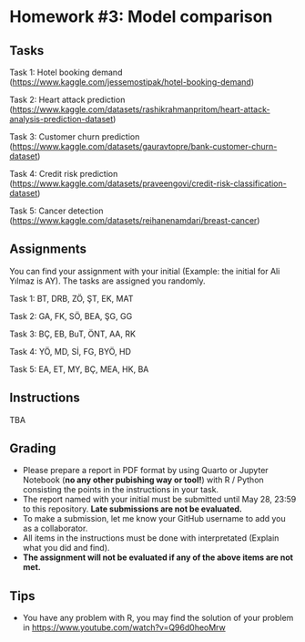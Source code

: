 # Homework #3: Model comparison

## Tasks

Task 1: Hotel booking demand (https://www.kaggle.com/jessemostipak/hotel-booking-demand)

Task 2: Heart attack prediction (https://www.kaggle.com/datasets/rashikrahmanpritom/heart-attack-analysis-prediction-dataset)

Task 3: Customer churn prediction (https://www.kaggle.com/datasets/gauravtopre/bank-customer-churn-dataset)

Task 4: Credit risk prediction (https://www.kaggle.com/datasets/praveengovi/credit-risk-classification-dataset)

Task 5: Cancer detection (https://www.kaggle.com/datasets/reihanenamdari/breast-cancer)

## Assignments

You can find your assignment with your initial (Example: the initial for Ali Yılmaz is AY). The tasks are assigned you randomly. 

Task 1: BT, DRB, ZÖ, ŞT, EK, MAT

Task 2: GA, FK, SÖ, BEA, ŞG, GG

Task 3: BÇ, EB, BuT, ÖNT, AA, RK

Task 4: YÖ, MD, Sİ, FG, BYÖ, HD

Task 5: EA, ET, MY, BÇ, MEA, HK, BA


## Instructions

TBA 


## Grading

* Please prepare a report in PDF format by using Quarto or Jupyter Notebook (**no any other pubishing way or tool!**)  with R / Python consisting the points in the instructions in your task.
* The report named with your initial must be submitted until May 28, 23:59 to this repository. **Late submissions are not be evaluated.**
* To make a submission, let me know your GitHub username to add you as a collaborator.
* All items in the instructions must be done with interpretated (Explain what you did and find). 
* **The assignment will not be evaluated if any of the above items are not met.**


## Tips
    
* You have any problem with R, you may find the solution of your problem in https://www.youtube.com/watch?v=Q96d0heoMrw

